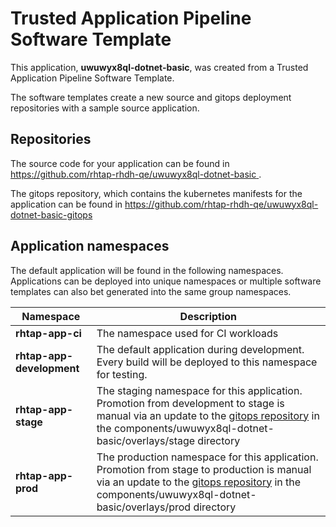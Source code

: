 # Trusted Application Pipeline Software Template

This application, **uwuwyx8ql-dotnet-basic**, was created from a Trusted Application Pipeline Software Template.

The software templates create a new source and gitops deployment repositories with a sample source application. 

## Repositories

The source code for your application can be found in [https://github.com/rhtap-rhdh-qe/uwuwyx8ql-dotnet-basic ](https://github.com/rhtap-rhdh-qe/uwuwyx8ql-dotnet-basic ).
 
The gitops repository, which contains the kubernetes manifests for the application can be found in 
[https://github.com/rhtap-rhdh-qe/uwuwyx8ql-dotnet-basic-gitops ](https://github.com/rhtap-rhdh-qe/uwuwyx8ql-dotnet-basic-gitops ) 

## Application namespaces 

The default application will be found in the following namespaces. Applications can be deployed into unique namespaces or multiple software templates can also bet generated into the same group namespaces.  

|  Namespace   |  Description   |  
| -------- | -------- |
| **rhtap-app-ci** | The namespace used for CI workloads |
| **rhtap-app-development** | The default application during development. Every build will be deployed to this namespace for testing. |
| **rhtap-app-stage** | The staging namespace for this application. Promotion from development to stage is manual via an update to the [gitops repository](https://github.com/rhtap-rhdh-qe/uwuwyx8ql-dotnet-basic-gitops ) in the components/uwuwyx8ql-dotnet-basic/overlays/stage directory |
| **rhtap-app-prod** | The production namespace for this application. Promotion from stage to production is manual via an update to the [gitops repository](https://github.com/rhtap-rhdh-qe/uwuwyx8ql-dotnet-basic-gitops ) in the components/uwuwyx8ql-dotnet-basic/overlays/prod directory |